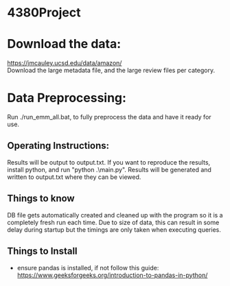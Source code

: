 # 4380Project
# Download the data: 
https://jmcauley.ucsd.edu/data/amazon/  
Download the large metadata file, and the large review files per category. 

# Data Preprocessing: 
Run ./run_emm_all.bat, to fully preprocess the data and have it ready for use. 


## Operating Instructions:
Results will be output to output.txt. If you want to reproduce the results, install python, and run "python .\main.py". Results will be generated and written to output.txt where they can be viewed.

## Things to know
DB file gets automatically created and cleaned up with the program so it is a completely fresh run each time. Due to size of data, this can result in some delay during startup but the timings are only taken when executing queries.

## Things to Install
- ensure pandas is installed, if not follow this guide: https://www.geeksforgeeks.org/introduction-to-pandas-in-python/